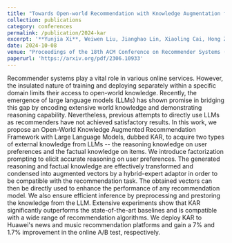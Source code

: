 ```yaml
---
title: "Towards Open-world Recommendation with Knowledge Augmentation from Large Language Models"
collection: publications
category: conferences
permalink: /publication/2024-kar
excerpt: '**Yunjia Xi**, Weiwen Liu, Jianghao Lin, Xiaoling Cai, Hong Zhu, Jieming Zhu, Bo Chen, Ruiming Tang, Weinan Zhang, Yong Yu'
date: 2024-10-08
venue: "Proceedings of the 18th ACM Conference on Recommender Systems (Recsys'24)"
paperurl: 'https://arxiv.org/pdf/2306.10933'
---
```


Recommender systems play a vital role in various online services. However, the insulated nature of training and deploying separately within a specific domain limits their access to open-world knowledge. Recently, the emergence of large language models (LLMs) has shown promise in bridging this gap by encoding extensive world knowledge and demonstrating reasoning capability. Nevertheless, previous attempts to directly use LLMs as recommenders have not achieved satisfactory results. In this work, we propose an Open-World Knowledge Augmented Recommendation Framework with Large Language Models, dubbed KAR, to acquire two types of external knowledge from LLMs -- the reasoning knowledge on user preferences and the factual knowledge on items. We introduce factorization prompting to elicit accurate reasoning on user preferences. The generated reasoning and factual knowledge are effectively transformed and condensed into augmented vectors by a hybrid-expert adaptor in order to be compatible with the recommendation task. The obtained vectors can then be directly used to enhance the performance of any recommendation model. We also ensure efficient inference by preprocessing and prestoring the knowledge from the LLM. Extensive experiments show that KAR significantly outperforms the state-of-the-art baselines and is compatible with a wide range of recommendation algorithms. We deploy KAR to Huawei's news and music recommendation platforms and gain a 7\% and 1.7\% improvement in the online A/B test, respectively.
